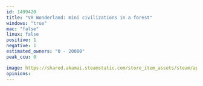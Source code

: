 ```yaml
---
id: 1499420
title: "VR Wonderland: mini civilizations in a forest"
windows: "true"
mac: "false"
linux: false
positive: 1
negative: 1
estimated_owners: "0 - 20000"
peak_ccu: 0

image: https://shared.akamai.steamstatic.com/store_item_assets/steam/apps/1499420/header.jpg?t=1659581419
opinions:
---
```

